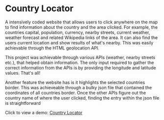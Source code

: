# Country Locator

A intensively coded website that allows users to click anywhere on the map to find information about the country and the area clicked. For example, the countries capital, population, currency, nearby streets, current weather, weather forecast and related Wikipedia links of the area. It can also find the users current location and show results of what's nearby. This was easily achievable through the HTML geolocation API.

This project was achievable through various APIs (weather, nearby streets etc.), that helped obtain information. The only input required to gather the correct information from the APIs is by providing the longitude and latitude values. That's all!

Another feature the website has is it highlights the selected countries border. This was achieveable through a bulky json file that contained the coordinates of all countries border. Once the other APIs figure out the country name of where the user clicked, finding the entry within the json file is straightforward

Click to view a demo: [Country Locator](https://shahali.org/)
